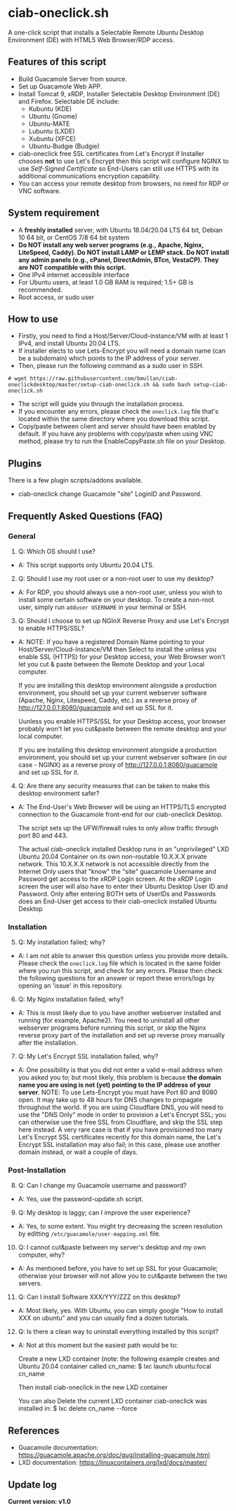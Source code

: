 
# ciab-oneclick.sh
A one-click script that installs a Selectable Remote Ubuntu Desktop Environment (DE) with HTML5 Web Browser/RDP access.

## Features of this script
* Build Guacamole Server from source.
* Set up Guacamole Web APP.
* Install Tomcat 9, xRDP, Installer Selectable Desktop Environment (DE) and Firefox.
  Selectable DE include:
  - Kubuntu (KDE)
  - Ubuntu (Gnome)
  - Ubuntu-MATE
  - Lubuntu (LXDE)
  - Xubuntu (XFCE)
  - Ubuntu-Budgie (Budgie)
* ciab-oneclick free SSL certificates from Let's Encrypt if Installer chooses **not** to use Let's Encrypt then this script will
  configure NGINX to use *Self-Signed Certificate* so End-Users can still use HTTPS with its additional communications encryption capability.
* You can access your remote desktop from browsers, no need for RDP or VNC software.

## System requirement
* A __freshly installed__ server, with Ubuntu 18.04/20.04 LTS 64 bit, Debian 10 64 bit, or CentOS 7/8 64 bit system
* __Do NOT install any web server programs (e.g., Apache, Nginx, LiteSpeed, Caddy).  Do NOT install LAMP or LEMP stack.  Do NOT install any admin panels (e.g., cPanel, DirectAdmin, BTcn, VestaCP).  They are NOT compatible with this script.__
* One IPv4 internet accessible interface
* For Ubuntu users, at least 1.0 GB RAM is required; 1.5+ GB is recommended.
* Root access, or sudo user

## How to use
* Firstly, you need to find a Host/Server/Cloud-instance/VM with at least 1 IPv4, and install Ubuntu 20.04 LTS.
* If installer elects to use Lets-Encrypt you will need a domain name (can be a subdomain) which points to the IP address of your server.
* Then, please run the following command as a sudo user in SSH.

```
# wget https://raw.githubusercontent.com/bmullan/ciab-oneclickdesktop/master/setup-ciab-oneclick.sh && sudo bash setup-ciab-oneclick.sh

```
* The script will guide you through the installation process.
* If you encounter any errors, please check the `oneclick.log` file that's located within the same directory where you download this script.
* Copy/paste between client and server should have been enabled by default.  If you have any problems with copy/paste when using VNC method, please try to run the EnableCopyPaste.sh file on your Desktop.

## Plugins
There is a few plugin scripts/addons available.
* ciab-oneclick change Guacamole "site" LoginID and Password.  

## Frequently Asked Questions (FAQ)

### General

1. Q: Which OS should I use?
* A: This script supports only Ubuntu 20.04 LTS.

2. Q: Should I use my root user or a non-root user to use my desktop?
* A: For RDP, you should always use a non-root user, unless you wish to install some certain software on your desktop.
     To create a non-root user, simply run `adduser USERNAME` in your terminal or SSH.

3. Q: Should I choose to set up NGInX Reverse Proxy and use Let's Encrypt to enable HTTPS/SSL?
* A: NOTE:
     If you have a registered Domain Name pointing to your Host/Server/Cloud-Instance/VM then Select to install the unless you enable SSL (HTTPS) for your Desktop access,
     your Web Browser won't let you cut & paste between the Remote Desktop and your Local computer.

     If you are installing this desktop environment alongside a production environment, you should set up your current webserver software (Apache, Nginx, Litespeed, Caddy, etc.)
     as a reverse proxy of http://127.0.0.1:8080/guacamole and set up SSL for it.

     Uunless you enable HTTPS/SSL for your Desktop access, your browser probably won't let you cut&paste between the remote desktop and your local computer.

     If you are installing this desktop environment alongside a production environment, you should set up your current webserver software (in our case - NGINX)
     as a reverse proxy of http://127.0.0.1:8080/guacamole and set up SSL for it.

4. Q: Are there any security measures that can be taken to make this desktop environment safer?
* A: The End-User's Web Browser will be using an HTTPS/TLS encrypted connection to the Guacamole front-end for our ciab-oneclick Desktop.

     The script sets up the UFW/firewall rules to only allow traffic through port 80 and 443.

     The actual ciab-oneclick installed Desktop runs in an "unprivileged" LXD Ubuntu 20.04 Container on its own non-routable 10.X.X.X private network.
     This 10.X.X.X network is not accessible directly from the Internet
     Only users that "know" the "site" guacamole Username and Password get access to the xRDP Login screen.
     At the xRDP Login screen the user will also have to enter their Ubuntu Desktop User ID and Password.
     Only after entering BOTH sets of UserIDs and Passwords does an End-User get access to their ciab-oneclick installed Ubuntu Desktop

### Installation

5. Q: My installation failed; why?
* A: I am not able to anwser this question unless you provide more details.  Please check the `oneclick.log` file which is located in the same folder where you run this script, and check for any errors.
     Please then check the following questions for an answer or report these errors/logs by opening an 'issue' in this repository.

6. Q: My Nginx installation failed, why?
* A: This is most likely due to you have another webserver installed and running (for example, Apache2).  You need to uninstall all other webserver programs before running this script, or skip the Nginx reverse proxy part of the installation and
     set up reverse proxy manually after the installation.

7. Q: My Let's Encrypt SSL installation failed, why?
* A: One possibility is that you did not enter a valid e-mail address when you asked you to; but most likely, this problem is because __the domain name you are using is not (yet) pointing to the IP address of your server__.
     NOTE:
           To use Lets-Encrypt you must have Port 80 and 8080 open.
           It may take up to 48 hours for DNS changes to propagate throughout the world.
           If you are using Cloudflare DNS, you will need to use the "DNS Only" mode in order to provision a Let's Encrypt SSL; you can otherwise use the free SSL from Cloudflare, and skip the SSL step here instead.
           A very rare case is that if you have provisioned too many Let's Encrypt SSL certificates recently for this domain name, the Let's Encrypt SSL installation may also fail; in this case, please use another domain instead, or wait a couple of days.

### Post-Installation

8. Q: Can I change my Guacamole username and password?
* A: Yes, use the password-update.sh script.

9. Q: My desktop is laggy; can I improve the user experience?
* A: Yes, to some extent.
     You might try decreasing the screen resolution by editting `/etc/guacamole/user-mapping.xml` file.

10. Q: I cannot cut&paste between my server's desktop and my own computer, why?
* A: As mentioned before, you have to set up SSL for your Guacamole; otherwise your browser will not allow you to cut&paste between the two servers.

11. Q: Can I install Software XXX/YYY/ZZZ on this desktop?
* A: Most likely, yes.  With Ubuntu, you can simply google "How to install XXX on ubuntu" and you can usually find a dozen tutorials.

12. Q: Is there a clean way to uninstall everything installed by this script?
* A: Not at this moment but the easiest path would be to:

     Create a new LXD container (note: the following example creates and Ubuntu 20.04 container called cn_name:
          $ lxc launch ubuntu:focal cn_name

     Then install ciab-oneclick in the new LXD container

     You can also Delete the current LXD container ciab-oneclick was installed in:
          $ lxc delete cn_name --force

## References
* Guacamole documentation:  https://guacamole.apache.org/doc/gug/installing-guacamole.html
* LXD documentation: https://linuxcontainers.org/lxd/docs/master/

## Update log
 __Current version: v1.0__

